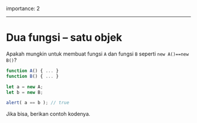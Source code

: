 importance: 2

---

# Dua fungsi – satu objek

Apakah mungkin untuk membuat fungsi `A` dan fungsi `B` seperti `new A()==new B()`?

```js no-beautify
function A() { ... }
function B() { ... }

let a = new A;
let b = new B;

alert( a == b ); // true
```

Jika bisa, berikan contoh kodenya.
